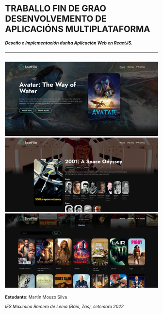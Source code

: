 # TRABALLO FIN DE GRAO DESENVOLVEMENTO DE APLICACIÓNS MULTIPLATAFORMA
##### Deseño e Implementación dunha Aplicación Web en ReactJS.
------------
![alt text](https://github.com/mmouzo/spot-film/blob/master/spot-film/src/assets/home.png?raw=true)
![alt text](https://github.com/mmouzo/spot-film/blob/master/spot-film/src/assets/filmdetail.png?raw=true)
![alt text](https://github.com/mmouzo/spot-film/blob/master/spot-film/src/assets/topmovies.png?raw=true)
------------
**Estudante**: Martín Mouzo Silva

*IES Maximino Romero de Lema (Baio, Zas), setembro 2022*
